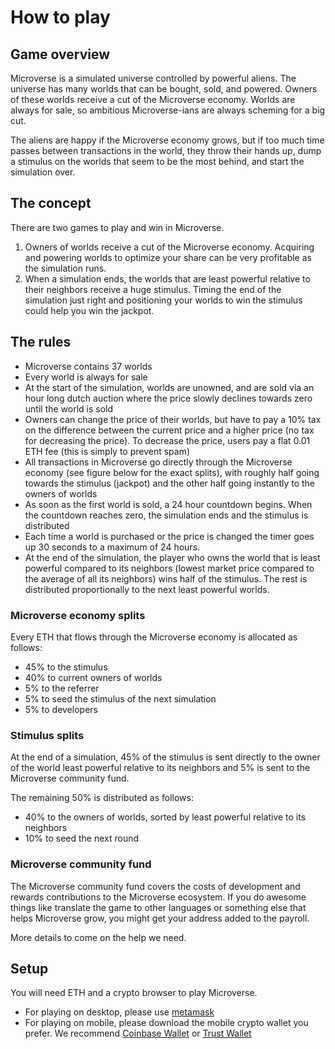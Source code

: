 # How to play

## Game overview

Microverse is a simulated universe controlled by powerful aliens. The universe has many worlds that can be bought, sold, and powered. Owners of these worlds receive a cut of the Microverse economy. Worlds are always for sale, so ambitious Microverse-ians are always scheming for a big cut. 

The aliens are happy if the Microverse economy grows, but if too much time passes between transactions in the world, they throw their hands up, dump a stimulus on the worlds that seem to be the most behind, and start the simulation over. 

## The concept

There are two games to play and win in Microverse. 

1. Owners of worlds receive a cut of the Microverse economy. Acquiring and powering worlds to optimize your share can be very profitable as the simulation runs. 
2. When a simulation ends, the worlds that are least powerful relative to their neighbors receive a huge stimulus. Timing the end of the simulation just right and positioning your worlds to win the stimulus could help you win the jackpot.

## The rules

* Microverse contains 37 worlds
* Every world is always for sale
* At the start of the simulation, worlds are unowned, and are sold via an hour long dutch auction where the price slowly declines towards zero until the world is sold
* Owners can change the price of their worlds, but have to pay a 10% tax on the difference between the current price and a higher price (no tax for decreasing the price). To decrease the price, users pay a flat 0.01 ETH fee (this is simply to prevent spam)
* All transactions in Microverse go directly through the Microverse economy (see figure below for the exact splits), with roughly half going towards the stimulus (jackpot) and the other half going instantly to the owners of worlds
* As soon as the first world is sold, a 24 hour countdown begins. When the countdown reaches zero, the simulation ends and the stimulus is distributed
* Each time a world is purchased or the price is changed the timer goes up 30 seconds to a maximum of 24 hours. 
* At the end of the simulation, the player who owns the world that is least powerful compared to its neighbors (lowest market price compared to the average of all its neighbors) wins half of the stimulus. The rest is distributed proportionally to the next least powerful worlds. 

### Microverse economy splits

Every ETH that flows through the Microverse economy is allocated as follows:

* 45% to the stimulus
* 40% to current owners of worlds
* 5% to the referrer
* 5% to seed the stimulus of the next simulation
* 5% to developers

### Stimulus splits

At the end of a simulation, 45% of the stimulus is sent directly to the owner of the world least powerful relative to its neighbors and 5% is sent to the Microverse community fund. 

The remaining 50% is distributed as follows:
* 40% to the owners of worlds, sorted by least powerful relative to its neighbors
* 10% to seed the next round 

### Microverse community fund

The Microverse community fund covers the costs of development and rewards contributions to the Microverse ecosystem. If you do awesome things like translate the game to other languages or something else that helps Microverse grow, you might get your address added to the payroll. 

More details to come on the help we need. 

## Setup

You will need ETH and a crypto browser to play Microverse. 

* For playing on desktop, please use [metamask](https://metamask.io/) 
* For playing on mobile, please download the mobile crypto wallet you prefer. We recommend [Coinbase Wallet](https://wallet.coinbase.com/) or [Trust Wallet](https://trustwalletapp.com/)


